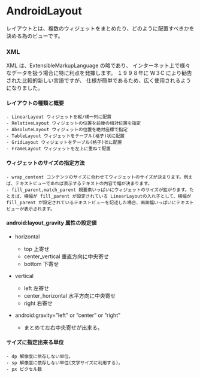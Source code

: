# AndroidLayout

レイアウトとは、複数のウィジェットをまとめたり、どのように配置すべきかを決める為のビューです。

### XML
XML は、ExtensibleMarkupLanguage の略であり、
インターネット上で様々なデータを扱う場合に特に利点を発揮します。
１９９８年に W３C により勧告された比較的新しい言語ですが、
仕様が簡単であるため、広く使用されるようになりました。




#### レイアウトの種類と概要
	- LinearLayout ウィジェットを縦/横一列に配置
	- RelativeLayout ウィジェットの位置を前後の相対位置を指定
	- AbsoluteLayout ウィジェットの位置を絶対座標で指定
	- TableLayout ウィジェットをテーブル(格子)状に配置
	- GridLayout ウィジェットをテーブル(格子)状に配置
	- FrameLayout ウィジェットを左上に重ねて配置



#### ウィジェットのサイズの指定方法
	- wrap_content コンテンツのサイズに合わせてウィジェットのサイズが決まります。例えば、テキストビューであれば表示するテキストの内容で幅が決まります。
	- fill_parent,match_parent 親要素いっぱいにウィジェットのサイズが拡がります。たとえば、横幅が fill_parent が設定されている LinearLayoutの入れ子として、横幅が fill_parent が設定されているテキストビューを記述した場合、画面幅いっぱいにテキストビューが表示されます。


#### android:layout_gravity 属性の設定値

- horizontal 
	- top 上寄せ
	- center_vertical 垂直方向に中央寄せ
	- bottom 下寄せ

- vertical 
	- left 左寄せ
	- center_horizontal 水平方向に中央寄せ
	- right 右寄せ

- android:gravity=”left” or ”center” or ”right”
	- まとめて左右中央寄せが出来る。



#### サイズに指定出来る単位
	- dp 解像度に依存しない単位。
	- sp 解像度に依存しない単位(文字サイズに利用する)。
	- px ピクセル数
